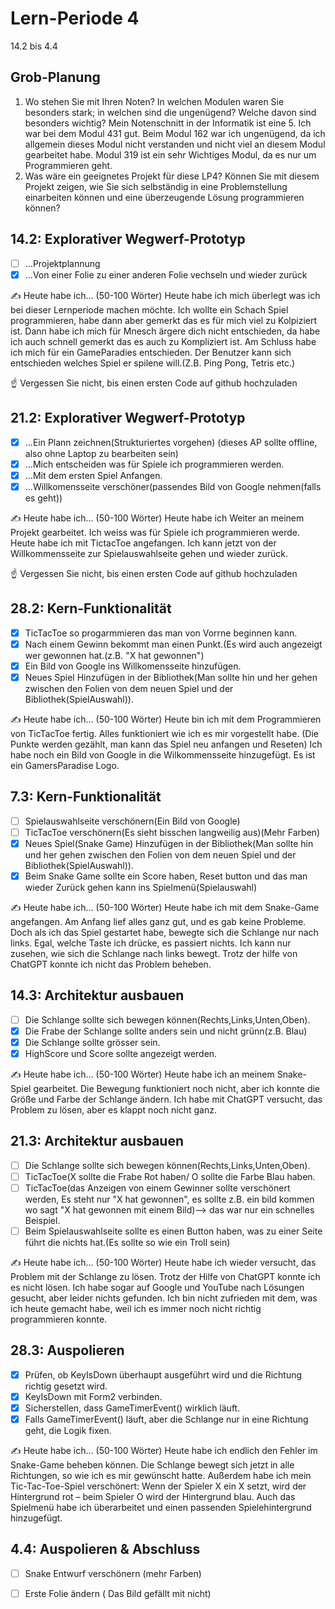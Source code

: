 # Lern-Periode 4

14.2 bis 4.4

## Grob-Planung

1. Wo stehen Sie mit Ihren Noten? In welchen Modulen waren Sie besonders stark; in welchen sind die ungenügend? Welche davon sind besonders wichtig?
   Mein Notenschnitt in der Informatik ist eine 5. Ich war bei dem Modul 431 gut. Beim Modul 162 war ich ungenügend, da ich allgemein dieses Modul nicht verstanden und nicht viel an diesem Modul gearbeitet habe. Modul 319 ist ein sehr Wichtiges 
   Modul, da es nur um Programmieren geht.
3. Was wäre ein geeignetes Projekt für diese LP4? Können Sie mit diesem Projekt zeigen, wie Sie sich selbständig in eine Problemstellung einarbeiten können und eine überzeugende Lösung programmieren können?

## 14.2: Explorativer Wegwerf-Prototyp

- [ ] ...Projektplannung
- [X] ...Von einer Folie zu einer anderen Folie vechseln und wieder zurück

✍️ Heute habe ich... (50-100 Wörter)
Heute habe ich mich überlegt was ich bei dieser Lernperiode machen möchte. Ich wollte ein Schach Spiel programmieren, habe dann aber gemerkt das es für mich viel zu Kolpiziert ist. Dann habe ich mich für Mnesch ärgere dich nicht entschieden, da habe ich auch schnell gemerkt das es auch zu Kompliziert ist. Am Schluss habe ich mich für ein GameParadies entschieden. Der Benutzer kann sich entschieden welches Spiel er spilene will.(Z.B. Ping Pong, Tetris etc.)

☝️ Vergessen Sie nicht, bis einen ersten Code auf github hochzuladen

## 21.2: Explorativer Wegwerf-Prototyp

- [X] ...Ein Plann zeichnen(Strukturiertes vorgehen) (dieses AP sollte offline, also ohne Laptop zu bearbeiten sein)
- [X] ...Mich entscheiden was für Spiele ich programmieren werden.
- [X] ...Mit dem ersten Spiel Anfangen.
- [X] ...Willkomensseite verschöner(passendes Bild von Google nehmen(falls es geht))

✍️ Heute habe ich... (50-100 Wörter)
Heute habe ich Weiter an meinem Projekt gearbeitet. Ich weiss was für Spiele ich programmieren werde. Heute habe ich mit TictacToe angefangen. Ich kann jetzt von der Willkommensseite zur Spielauswahlseite gehen und wieder zurück.

☝️ Vergessen Sie nicht, bis einen ersten Code auf github hochzuladen

## 28.2: Kern-Funktionalität
- [x] TicTacToe so progarmmieren das man von Vorrne beginnen kann.
- [x] Nach einem Gewinn bekommt man einen Punkt.(Es wird auch angezeigt wer gewonnen hat.(z.B. "X hat gewonnen")
- [x] Ein Bild von Google ins Willkomensseite hinzufügen.
- [X] Neues Spiel Hinzufügen in der Bibliothek(Man sollte hin und her gehen zwischen den Folien von dem neuen Spiel und der Bibliothek(SpielAuswahl)).

✍️ Heute habe ich... (50-100 Wörter)
Heute bin ich mit dem Programmieren von TicTacToe fertig. Alles funktioniert wie ich es mir vorgestellt habe. (Die Punkte werden gezählt, man kann das Spiel neu anfangen und Reseten) Ich habe noch ein Bild von Google in die Wilkommensseite hinzugefügt. Es ist ein GamersParadise Logo.
## 7.3: Kern-Funktionalität
- [ ] Spielauswahlseite verschönern(Ein Bild von Google)
- [ ] TicTacToe verschönern(Es sieht bisschen langweilig aus)(Mehr Farben)
- [x]  Neues Spiel(Snake Game) Hinzufügen in der Bibliothek(Man sollte hin und her gehen zwischen den Folien von dem neuen Spiel und der Bibliothek(SpielAuswahl)).
- [x]  Beim Snake Game sollte ein Score haben, Reset button und das man wieder Zurück gehen kann ins Spielmenü(Spielauswahl)
      
✍️ Heute habe ich... (50-100 Wörter)
Heute habe ich mit dem Snake-Game angefangen. Am Anfang lief alles ganz gut, und es gab keine Probleme. Doch als ich das Spiel gestartet habe, bewegte sich die Schlange nur nach links. Egal, welche Taste ich drücke, es passiert nichts. Ich kann nur zusehen, wie sich die Schlange nach links bewegt. Trotz der hilfe von ChatGPT konnte ich nicht das Problem beheben.
## 14.3: Architektur ausbauen
- [ ] Die Schlange sollte sich bewegen können(Rechts,Links,Unten,Oben).
- [x] Die Frabe der Schlange sollte anders sein und nicht grünn(z.B. Blau)
- [x] Die Schlange sollte grösser sein.
- [x] HighScore und Score sollte angezeigt werden.

✍️ Heute habe ich... (50-100 Wörter)
Heute habe ich an meinem Snake-Spiel gearbeitet. Die Bewegung funktioniert noch nicht, aber ich konnte die Größe und Farbe der Schlange ändern. Ich habe mit ChatGPT versucht, das Problem zu lösen, aber es klappt noch nicht ganz.


## 21.3: Architektur ausbauen
- [ ] Die Schlange sollte sich bewegen können(Rechts,Links,Unten,Oben).
- [ ] TicTacToe(X sollte die Frabe Rot haben/ O sollte die Farbe Blau haben.
- [ ] TicTacToe(das Anzeigen von einem Gewinner sollte verschönert werden, Es steht nur "X hat gewonnen", es sollte z.B. ein bild kommen wo sagt "X hat gewonnen mit einem Bild)--> das war nur ein schnelles Beispiel.
- [ ] Beim Spielauswahlseite sollte es einen Button haben, was zu einer Seite führt die nichts hat.(Es sollte so wie ein Troll sein)

✍️ Heute habe ich... (50-100 Wörter)
Heute habe ich wieder versucht, das Problem mit der Schlange zu lösen. Trotz der Hilfe von ChatGPT konnte ich es nicht lösen. Ich habe sogar auf Google und YouTube nach Lösungen gesucht, aber leider nichts gefunden. Ich bin nicht zufrieden mit dem, was ich heute gemacht habe, weil ich es immer noch nicht richtig programmieren konnte.


## 28.3: Auspolieren
- [x] Prüfen, ob KeyIsDown überhaupt ausgeführt wird und die Richtung richtig gesetzt wird.
- [x] KeyIsDown mit Form2 verbinden.
- [x] Sicherstellen, dass GameTimerEvent() wirklich läuft.
- [x] Falls GameTimerEvent() läuft, aber die Schlange nur in eine Richtung geht, die Logik fixen.

✍️ Heute habe ich... (50-100 Wörter)
Heute habe ich endlich den Fehler im Snake-Game beheben können. Die Schlange bewegt sich jetzt in alle Richtungen, so wie ich es mir gewünscht hatte. Außerdem habe ich mein Tic-Tac-Toe-Spiel verschönert: Wenn der Spieler X ein X setzt, wird der Hintergrund rot – beim Spieler O wird der Hintergrund blau. Auch das Spielmenü habe ich überarbeitet und einen passenden Spielehintergrund hinzugefügt.

## 4.4: Auspolieren & Abschluss
- [ ] Snake Entwurf verschönern (mehr Farben)
- [ ] Erste Folie ändern ( Das Bild gefällt mit nicht)



